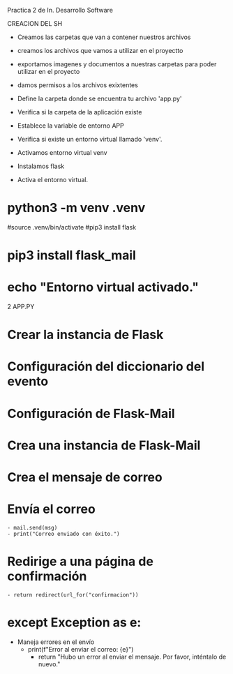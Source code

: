  Practica 2 de In. Desarrollo Software
 
 
 CREACION DEL SH
 
 - Creamos las carpetas que van a contener nuestros archivos 
 - creamos los archivos que vamos a utilizar en el proyectto
 - exportamos imagenes y documentos a nuestras carpetas para poder utilizar en el proyecto
 - damos permisos  a los archivos exixtentes
 
 - Define la carpeta donde se encuentra tu archivo 'app.py'
 - Verifica si la carpeta de la aplicación existe
 - Establece la variable de entorno APP
 - Verifica si existe un entorno virtual llamado 'venv'.
 - Activamos entorno virtual venv
 - Instalamos flask
 - Activa el entorno virtual.
# python3 -m venv .venv
#source .venv/bin/activate
#pip3 install flask
# pip3 install flask_mail
# echo "Entorno virtual activado."
2 APP.PY

# Crear la instancia de Flask
# Configuración del diccionario del evento
# Configuración de Flask-Mail
# Crea una instancia de Flask-Mail
# Crea el mensaje de correo
# Envía el correo
    - mail.send(msg)
    - print("Correo enviado con éxito.")
# Redirige a una página de confirmación
    - return redirect(url_for("confirmacion"))
# except Exception as e:
- Maneja errores en el envío
  - print(f"Error al enviar el correo: {e}")
    - return "Hubo un error al enviar el mensaje. Por favor, inténtalo de nuevo."
    


 


 
